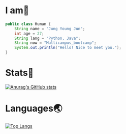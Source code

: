 # I am:pig:

```java
public class Human {
	String name = "Jung Young Jun";
	int age = 27;
	String lang = "Python, Java";
	String now = "Multicampus_bootcamp";
    System.out.println("Hello! Nice to meet you.");
}
```

# Stats:metal:

[![Anurag's GitHub stats](https://github-readme-stats.vercel.app/api?username=dudwns0921&show_icons=true&hide=contribs,prs,issues)](https://github.com/anuraghazra/github-readme-stats)

# Languages:earth_asia:

[![Top Langs](https://github-readme-stats.vercel.app/api/top-langs/?username=dudwns0921&layout=compact)](https://github.com/anuraghazra/github-readme-stats)

